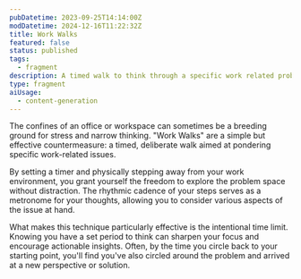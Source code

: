 ```yaml
---
pubDatetime: 2023-09-25T14:14:00Z
modDatetime: 2024-12-16T11:22:32Z
title: Work Walks
featured: false
status: published
tags:
  - fragment
description: A timed walk to think through a specific work related problem.
type: fragment
aiUsage:
  - content-generation
---
```


The confines of an office or workspace can sometimes be a breeding ground for stress and narrow thinking. "Work Walks" are a simple but effective countermeasure: a timed, deliberate walk aimed at pondering specific work-related issues.

By setting a timer and physically stepping away from your work environment, you grant yourself the freedom to explore the problem space without distraction. The rhythmic cadence of your steps serves as a metronome for your thoughts, allowing you to consider various aspects of the issue at hand.

What makes this technique particularly effective is the intentional time limit. Knowing you have a set period to think can sharpen your focus and encourage actionable insights. Often, by the time you circle back to your starting point, you'll find you've also circled around the problem and arrived at a new perspective or solution.
